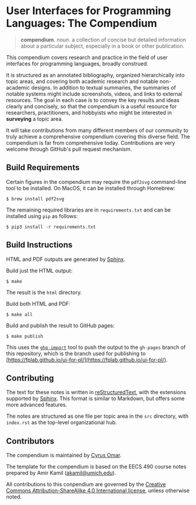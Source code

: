 User Interfaces for Programming Languages: The Compendium
=========================================================

  > **compendium**. *noun*. a collection of concise but detailed information about a particular subject, especially in a book or other publication.

This compendium covers research and practice in the field of 
user interfaces for programming languages, broadly construed. 

It is structured as an annotated bibliography, organized hierarchically into topic areas, and covering both academic research and notable non-academic designs. In addition to textual summaries, the summaries of notable systems might include screenshots, videos, and links to external resources. The goal in each case is to convey the key results and ideas clearly and concisely, so that the compendium is a useful resource for  researchers, practitioners, and hobbyists who might be interested in **surveying** a topic area.

It will take contributions from many different members of our community to truly achieve a comprehensive compendium covering this diverse field.
The compendium is far from comprehensive today. 
Contributions are very welcome through GitHub's pull request mechanism. 

## Build Requirements

Certain figures in the compendium may require the `pdf2svg` command-line tool to be
installed. On MacOS, it can be installed through Homebrew:

```
$ brew install pdf2svg
```

The remaining required libraries are in `requirements.txt` and can be installed using `pip` as follows:

```
$ pip3 install -r requirements.txt
```

## Build Instructions

HTML and PDF outputs are generated by
[Sphinx](http://www.sphinx-doc.org/).

Build just the HTML output:

```
$ make
```

The result is the `html` directory.

Build both HTML and PDF:

```
$ make all
```

Build and publish the result to GitHub pages:

```
$ make publish
```

This uses the [`ghp-import`](https://pypi.org/project/ghp-import/)
tool to push the output to the `gh-pages` branch of this repository,
which is the branch used for publishing to
[https://fplab.github.io/ui-for-pl/](https://fplab.github.io/ui-for-pl/).

## Contributing

The text for these notes is written in
[reStructuredText](http://docutils.sourceforge.net/docs/ref/rst/directives.html),
with the extensions supported by [Sphinx](http://www.sphinx-doc.org/).
This format is similar to Markdown, but offers some more advanced features.

The notes are structured as one file per topic area in the `src`
directory, with `index.rst` as the top-level organizational hub.

## Contributors

The compendium is maintained by [Cyrus Omar](https://web.eecs.umich.edu/~comar).

The template for the compendium is based on the EECS 490 course notes prepared 
by Amir Kamil (akamil@umich.edu). 

All contributions to this conpendium are governed by the [Creative Commons
Attribution-ShareAlike 4.0 International
license](https://creativecommons.org/licenses/by-sa/4.0/), unless otherwise
noted.
